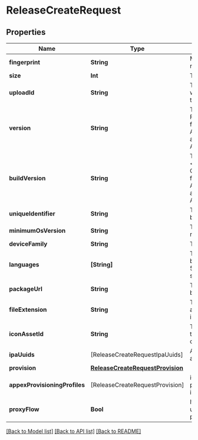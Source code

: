 # ReleaseCreateRequest

## Properties
Name | Type | Description | Notes
------------ | ------------- | ------------- | -------------
**fingerprint** | **String** | MD5 checksum of the release binary. | 
**size** | **Int** | The release&#39;s size in bytes. | 
**uploadId** | **String** | The upload id associated with the release, to map to the releases upload table. | 
**version** | **String** | The release&#39;s version.&lt;br&gt; For iOS: CFBundleVersion from info.plist.&lt;br&gt; For Android: android:versionCode from AppManifest.xml.  | [optional] 
**buildVersion** | **String** | The release&#39;s short version.&lt;br&gt; For iOS: CFBundleShortVersionString from info.plist.&lt;br&gt; For Android: android:versionName from AppManifest.xml.  | [optional] 
**uniqueIdentifier** | **String** | The identifier of the app&#39;s bundle. | [optional] 
**minimumOsVersion** | **String** | The release&#39;s minimum required operating system. | [optional] 
**deviceFamily** | **String** | The release&#39;s device family. | [optional] 
**languages** | **[String]** | The languages supported by the release. Limited to 510 characters in a serialized array. | [optional] 
**packageUrl** | **String** | The URL to the release&#39;s binary. | [optional] 
**fileExtension** | **String** | The file extension of the asset. Does not include the initial period. | [optional] 
**iconAssetId** | **String** | The assetId associated with the icon uploaded to app center file upload service. | [optional] 
**ipaUuids** | [ReleaseCreateRequestIpaUuids] | A list of UUIDs for architectures for an iOS app. | [optional] 
**provision** | [**ReleaseCreateRequestProvision**](ReleaseCreateRequestProvision.md) |  | [optional] 
**appexProvisioningProfiles** | [ReleaseCreateRequestProvision] | iOS app extension provisioning profiles included in the release. | [optional] 
**proxyFlow** | **Bool** | If true this release was uploaded to the AKS upload proxy | [optional] 

[[Back to Model list]](../README.md#documentation-for-models) [[Back to API list]](../README.md#documentation-for-api-endpoints) [[Back to README]](../README.md)


